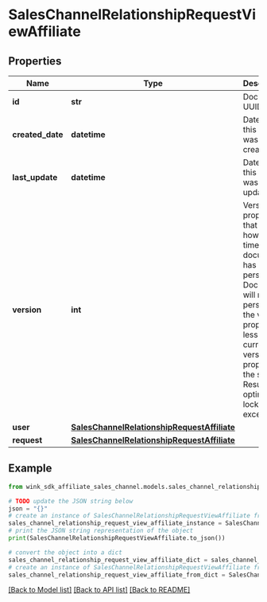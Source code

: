 # SalesChannelRelationshipRequestViewAffiliate


## Properties

Name | Type | Description | Notes
------------ | ------------- | ------------- | -------------
**id** | **str** | Document UUID | [optional] 
**created_date** | **datetime** | Datetime this record was first created | [optional] 
**last_update** | **datetime** | Datetime this record was last updated | [optional] 
**version** | **int** | Version property that shows how many times this document has been persisted. Document will not persist if the version property is less than current version property in the system. Result in an optimistic locking exception. | [optional] 
**user** | [**SalesChannelRelationshipRequestAffiliate**](SalesChannelRelationshipRequestAffiliate.md) |  | [optional] 
**request** | [**SalesChannelRelationshipRequestAffiliate**](SalesChannelRelationshipRequestAffiliate.md) |  | [optional] 

## Example

```python
from wink_sdk_affiliate_sales_channel.models.sales_channel_relationship_request_view_affiliate import SalesChannelRelationshipRequestViewAffiliate

# TODO update the JSON string below
json = "{}"
# create an instance of SalesChannelRelationshipRequestViewAffiliate from a JSON string
sales_channel_relationship_request_view_affiliate_instance = SalesChannelRelationshipRequestViewAffiliate.from_json(json)
# print the JSON string representation of the object
print(SalesChannelRelationshipRequestViewAffiliate.to_json())

# convert the object into a dict
sales_channel_relationship_request_view_affiliate_dict = sales_channel_relationship_request_view_affiliate_instance.to_dict()
# create an instance of SalesChannelRelationshipRequestViewAffiliate from a dict
sales_channel_relationship_request_view_affiliate_from_dict = SalesChannelRelationshipRequestViewAffiliate.from_dict(sales_channel_relationship_request_view_affiliate_dict)
```
[[Back to Model list]](../README.md#documentation-for-models) [[Back to API list]](../README.md#documentation-for-api-endpoints) [[Back to README]](../README.md)


